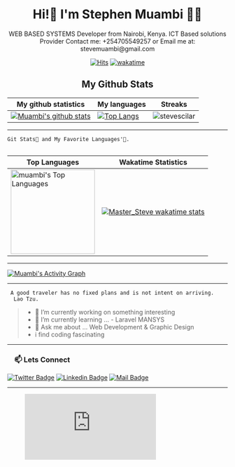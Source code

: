 
<h1 align="center">
  Hi!👋 I'm Stephen Muambi 👨‍💻
</h1>
<p align='center'>
  WEB BASED SYSTEMS Developer from Nairobi, Kenya.
  ICT Based solutions Provider
  Contact me: +254705549257 or Email me at: stevemuambi@gmail.com
</p>

<span align='center'>

  [![Hits](https://hits.seeyoufarm.com/api/count/incr/badge.svg?url=https%3A%2F%2Fgithub.com%2Fstevescilar&count_bg=%23074771&title_bg=%23555555&icon=&icon_color=%23E7E7E7&title=Profile+Visits&edge_flat=false)](https://hits.seeyoufarm.com) [![wakatime](https://wakatime.com/badge/user/563ecbb7-89c4-4563-82c1-258e14191d74.svg)](https://wakatime.com/@563ecbb7-89c4-4563-82c1-258e14191d74) 
  
</span>

<!-- START NEW SECTION -->
<p align="center">
 <h2 align="center">My Github Stats</h2>

|My github statistics|My languages|Streaks|
|-|-|-|
|[![Muambi's github stats](https://github-readme-stats.vercel.app/api?username=stevescilar&show_icons=true&theme=merko&hide_title=true)](https://github.com/stevescilar)|[![Top Langs](https://github-readme-stats.vercel.app/api/top-langs/?username=stevescilar&show_icons=true&theme=synthwave&layout=compact&hide_title=true)](https://github.com/stevescilar)|![stevescilar](https://github-readme-streak-stats.herokuapp.com/?user=stevescilar&theme=dark)
<hr>

<!-- START NEW SECTION -->
<p align="center">
  
 ```
Git Stats🌱 and My Favorite Languages'🔭.
  
 ```
  
</p>

|Top Languages|Wakatime Statistics|
|-|-|
|<a href="https://github.com/stevescilar/github-readme-stats"><img alt="muambi's Top Languages" src="https://github-readme-stats.vercel.app/api/top-langs/?username=stevescilar&langs_count=8&layout=compact&theme=cobalt&hide_border=true&bg_color=000&title_color=00E676&icon_color=00E676&hide=Jupyter%20Notebook" height="192px"/>|[![Master_Steve wakatime stats](https://github-readme-stats.vercel.app/api/wakatime?username=Master_Steve&layout=compact&langs_count=10)](https://github.com/stevescilar/stevescilar)

<hr/>

  
  
  <a href="https://github.com/stevescilar/github-readme-activity-graph"><img alt="Muambi's Activity Graph" src="https://github-readme-activity-graph.cyclic.app/graph?username=stevescilar&theme=merko&bg_color=000000&color=00E676&line=00ea70&point=403d3d&area=true&hide_border=true" /></a>
 </br> 
<hr/>


```
 A good traveler has no fixed plans and is not intent on arriving.
  Lao Tzu. 
 ```

> - 🔭 I’m currently working on something interesting 
> - 🌱 I’m currently learning ... - Laravel MANSYS
> - 💬 Ask me about ... Web Development & Graphic Design
> - i find coding fascinating 
-----------------------------------------------------------------------------------------------------------------

<h3><a id="user-content-about-me" class="anchor" aria-hidden="true" href="#about-me"><svg class="octicon octicon-link" viewBox="0 0 16 16" version="1.1" width="16" height="16" aria-hidden="true"></a>📫 Lets Connect</h3>
 
  [![Twitter Badge](https://img.shields.io/badge/Twitter-1DA1F2?style=for-the-badge&logo=twitter&logoColor=white)](https://twitter.com/Muambi_Ke) [![Linkedin Badge](https://img.shields.io/badge/LinkedIn-0077B5?style=for-the-badge&logo=linkedin&logoColor=white)](https://www.linkedin.com/in/stephen-muambi-021aa065/) [![Mail Badge](https://img.shields.io/badge/Gmail-D14836?style=for-the-badge&logo=gmail&logoColor=white)](mailto:stevemuambi@gmail.com)
<hr>


<figure><embed src="https://wakatime.com/share/@Master_Steve/6d044235-b3e1-4507-8aa0-613db28c680c.svg"></embed></figure>


